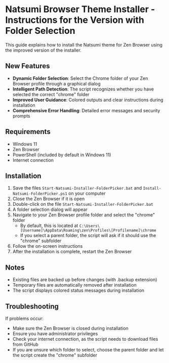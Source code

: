 # Natsumi Browser Theme Installer - Instructions for the Version with Folder Selection

This guide explains how to install the Natsumi theme for Zen Browser using the improved version of the installer.

## New Features
- **Dynamic Folder Selection**: Select the Chrome folder of your Zen Browser profile through a graphical dialog
- **Intelligent Path Detection**: The script recognizes whether you have selected the correct "chrome" folder
- **Improved User Guidance**: Colored outputs and clear instructions during installation
- **Comprehensive Error Handling**: Detailed error messages and security prompts

## Requirements
- Windows 11
- Zen Browser
- PowerShell (included by default in Windows 11)
- Internet connection

## Installation
1. Save the files `Start-Natsumi-Installer-FolderPicker.bat` and `Install-Natsumi-FolderPicker.ps1` on your computer
2. Close the Zen Browser if it is open
3. Double-click on the file `Start-Natsumi-Installer-FolderPicker.bat`
4. A folder selection dialog will appear
5. Navigate to your Zen Browser profile folder and select the "chrome" folder
   - By default, this is located at `C:\Users\[Username]\AppData\Roaming\zen\Profiles\[Profilename]\chrome`
   - If you select a parent folder, the script will ask if it should use the "chrome" subfolder
6. Follow the on-screen instructions
7. After the installation is complete, restart the Zen Browser

## Notes
- Existing files are backed up before changes (with .backup extension)
- Temporary files are automatically removed after installation
- The script displays colored status messages during installation

## Troubleshooting
If problems occur:
- Make sure the Zen Browser is closed during installation
- Ensure you have administrator privileges
- Check your internet connection, as the script needs to download files from GitHub
- If you are unsure which folder to select, choose the parent folder and let the script create the "chrome" subfolder